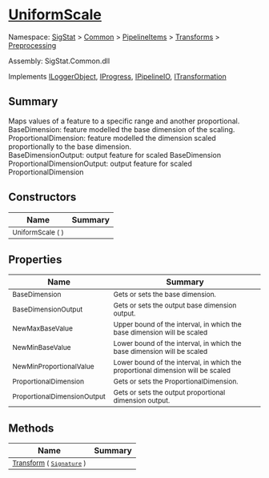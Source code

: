# [UniformScale](./UniformScale.md)

Namespace: [SigStat]() > [Common](./../../../README.md) > [PipelineItems]() > [Transforms]() > [Preprocessing](./README.md)

Assembly: SigStat.Common.dll

Implements [ILoggerObject](./../../../ILoggerObject.md), [IProgress](./../../../Helpers/IProgress.md), [IPipelineIO](./../../../Pipeline/IPipelineIO.md), [ITransformation](./../../../ITransformation.md)

## Summary
Maps values of a feature to a specific range and another proportional.  <br>BaseDimension: feature modelled the base dimension of the scaling. <br>ProportionalDimension: feature modelled the dimension scaled proportionally to the base dimension. <br>BaseDimensionOutput: output feature for scaled BaseDimension<br>ProportionalDimensionOutput: output feature for scaled ProportionalDimension

## Constructors

| Name | Summary | 
| --- | --- | 
| <sub>UniformScale (  )</sub><div style="z-index: 1; position: absolute;"><img width=200/></div>| <sub></sub>| <br>


## Properties

| Name | Summary | 
| --- | --- | 
| <sub>BaseDimension</sub><div style="z-index: 1; position: absolute;"><img width=200/></div>| <sub>Gets or sets the base dimension.</sub>| <br>
| <sub>BaseDimensionOutput</sub><div style="z-index: 1; position: absolute;"><img width=200/></div>| <sub>Gets or sets the output base dimension output.</sub>| <br>
| <sub>NewMaxBaseValue</sub><div style="z-index: 1; position: absolute;"><img width=200/></div>| <sub>Upper bound of the interval, in which the base dimension will be scaled</sub>| <br>
| <sub>NewMinBaseValue</sub><div style="z-index: 1; position: absolute;"><img width=200/></div>| <sub>Lower bound of the interval, in which the base dimension will be scaled</sub>| <br>
| <sub>NewMinProportionalValue</sub><div style="z-index: 1; position: absolute;"><img width=200/></div>| <sub>Lower bound of the interval, in which the proportional dimension will be scaled</sub>| <br>
| <sub>ProportionalDimension</sub><div style="z-index: 1; position: absolute;"><img width=200/></div>| <sub>Gets or sets the ProportionalDimension.</sub>| <br>
| <sub>ProportionalDimensionOutput</sub><div style="z-index: 1; position: absolute;"><img width=200/></div>| <sub>Gets or sets the output proportional dimension output.</sub>| <br>


## Methods

| Name | Summary | 
| --- | --- | 
| <sub>[Transform](./Methods/UniformScale-100663886.md) ( [`Signature`](./../../../Signature.md) )</sub><div style="z-index: 1; position: absolute;"><img width=200/></div>| <sub></sub>| <br>


